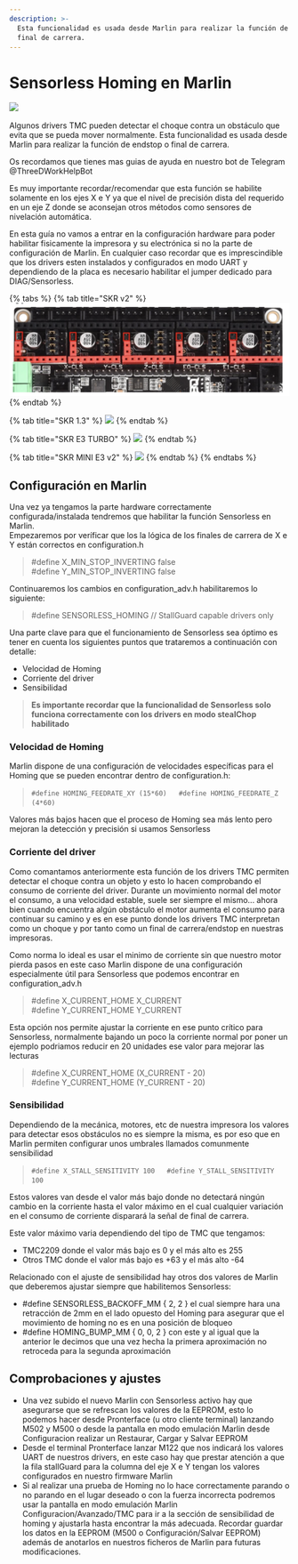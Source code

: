 ```yaml
---
description: >-
  Esta funcionalidad es usada desde Marlin para realizar la función de endstop o
  final de carrera.
---
```


# Sensorless Homing en Marlin

![](https://telegra.ph/file/dfcaa134fa8e2766de7ca.png)

Algunos drivers TMC pueden detectar el choque contra un obstáculo que evita que se pueda mover normalmente. Esta funcionalidad es usada desde Marlin para realizar la función de endstop o final de carrera.

Os recordamos que tienes mas guias de ayuda en nuestro bot de Telegram @ThreeDWorkHelpBot

Es muy importante recordar/recomendar que esta función se habilite solamente en los ejes X e Y ya que el nivel de precisión dista del requerido en un eje Z donde se aconsejan otros métodos como sensores de nivelación automática.

En esta guía no vamos a entrar en la configuración hardware para poder habilitar fisicamente la impresora y su electrónica si no la parte de configuración de Marlin. En cualquier caso recordar que es imprescindible que los drivers esten instalados y configurados en modo UART y dependiendo de la placa es necesario habilitar el jumper dedicado para DIAG/Sensorless.

{% tabs %}
{% tab title="SKR v2" %}
![](../../../.gitbook/assets/image%20%2873%29.png)
{% endtab %}

{% tab title="SKR 1.3" %}
![](https://telegra.ph/file/adbac297d5197536c1595.jpg)
{% endtab %}

{% tab title="SKR E3 TURBO" %}
![](https://telegra.ph/file/4866b596132d65ee54dcb.jpg)
{% endtab %}

{% tab title="SKR MINI E3 v2" %}
![](https://telegra.ph/file/764231febc9c167d4b9d4.jpg)
{% endtab %}
{% endtabs %}

## Configuración en Marlin

Una vez ya tengamos la parte hardware correctamente configurada/instalada tendremos que habilitar la función Sensorless en Marlin.  
Empezaremos por veríficar que los la lógica de los finales de carrera de X e Y están correctos en configuration.h

> \#define X\_MIN\_STOP\_INVERTING false  
> \#define Y\_MIN\_STOP\_INVERTING false

Continuaremos los cambios en configuration\_adv.h habilitaremos lo siguiente:

> \#define SENSORLESS\_HOMING // StallGuard capable drivers only

Una parte clave para que el funcionamiento de Sensorless sea óptimo es tener en cuenta los siguientes puntos que trataremos a continuación con detalle:

* Velocidad de Homing
* Corriente del driver
* Sensibilidad

> **Es importante recordar que la funcionalidad de Sensorless solo funciona correctamente con los drivers en modo stealChop habilitado**

### **Velocidad de Homing**

Marlin dispone de una configuración de velocidades específicas para el Homing que se pueden encontrar dentro de configuration.h:

> `#define HOMING_FEEDRATE_XY (15*60)  
> #define HOMING_FEEDRATE_Z (4*60)`

Valores más bajos hacen que el proceso de Homing sea más lento pero mejoran la detección y precisión si usamos Sensorless

### Corriente del driver

Como comantamos anteriormente esta función de los drivers TMC permiten detectar el choque contra un objeto y esto lo hacen comprobando el consumo de corriente del driver. Durante un movimiento normal del motor el consumo, a una velocidad estable, suele ser siempre el mismo... ahora bien cuando encuentra algún obstáculo el motor aumenta el consumo para continuar su camino y es en ese punto donde los drivers TMC interpretan como un choque y por tanto como un final de carrera/endstop en nuestras impresoras.

Como norma lo ideal es usar el minimo de corriente sin que nuestro motor pierda pasos en este caso Marlin dispone de una configuración especialmente útil para Sensorless que podemos encontrar en configuration\_adv.h

> \#define X\_CURRENT\_HOME X\_CURRENT  
> \#define Y\_CURRENT\_HOME Y\_CURRENT

Esta opción nos permite ajustar la corriente en ese punto crítico para Sensorless, normalmente bajando un poco la corriente normal por poner un ejemplo podriamos reducir en 20 unidades ese valor para mejorar las lecturas

> \#define X\_CURRENT\_HOME \(X\_CURRENT - 20\)  
> \#define Y\_CURRENT\_HOME \(Y\_CURRENT - 20\)

### **Sensibilidad**

Dependiendo de la mecánica, motores, etc de nuestra impresora los valores para detectar esos obstáculos no es siempre la misma, es por eso que en Marlin permiten configurar unos umbrales llamados comunmente sensibilidad

> `#define X_STALL_SENSITIVITY 100  
> #define Y_STALL_SENSITIVITY 100`

Estos valores van desde el valor más bajo donde no detectará ningún cambio en la corriente hasta el valor máximo en el cual cualquier variación en el consumo de corriente disparará la señal de final de carrera.

Este valor máximo varia dependiendo del tipo de TMC que tengamos:

* TMC2209 donde el valor más bajo es 0 y el más alto es 255
* Otros TMC donde el valor más bajo es +63 y el más alto -64

Relacionado con el ajuste de sensibilidad hay otros dos valores de Marlin que deberemos ajustar siempre que habilitemos Sensorless:

* \#define SENSORLESS\_BACKOFF\_MM { 2, 2 } el cual siempre hara una retracción de 2mm en el lado opuesto del Homing para asegurar que el movimiento de homing no es en una posición de bloqueo
* \#define HOMING\_BUMP\_MM { 0, 0, 2 } con este y al igual que la anterior le decimos que una vez hecha la primera aproximación no retroceda para la segunda aproximación

## Comprobaciones y ajustes

* Una vez subido el nuevo Marlin con Sensorless activo hay que asegurarse que se refrescan los valores de la EEPROM, esto lo podemos hacer desde Pronterface \(u otro cliente terminal\) lanzando M502 y M500 o desde la pantalla en modo emulación Marlin desde Configuracion realizar un Restaurar, Cargar y Salvar EEPROM
* Desde el terminal Pronterface lanzar M122 que nos indicará los valores UART de nuestros drivers, en este caso hay que prestar atención a que la fila stallGuard para la columna del eje X e Y tengan los valores configurados en nuestro firmware Marlin
* Si al realizar una prueba de Homing no lo hace correctamente parando o no parando en el lugar deseado o con la fuerza incorrecta podremos usar la pantalla en modo emulación Marlin Configuracion/Avanzado/TMC para ir a la sección de sensibilidad de homing y ajustarla hasta encontrar la más adecuada. Recordar guardar los datos en la EEPROM \(M500 o Configuración/Salvar EEPROM\) además de anotarlos en nuestros ficheros de Marlin para futuras modificaciones.

